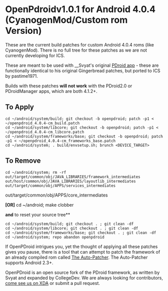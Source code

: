 OpenPdroidv1.0.1 for Android 4.0.4 (CyanogenMod/Custom rom Version)
===============================


These are the current build patches for custom Android 4.0.4 roms (like CyanogenMod). There is no full tree for these patches as we are not currently developing for ICS.

These are meant to be used with __Svyat's original [PDroid app](http://forum.xda-developers.com/showthread.php?t=1357056) - these are functionally identical to his original Gingerbread patches, but ported to ICS by pastime1971.

Builds with these patches __will not work__ with the PDroid2.0 or PDroidManager apps, which are both 4.1.2+.

To Apply
--------------
	cd ~/android/system/build; git checkout -b openpdroid; patch -p1 < ~/openpdroid_4.0.4-cm_build.patch
	cd ~/android/system/libcore; git checkout -b openpdroid; patch -p1 < ~/openpdroid_4.0.4-cm_libcore.patch
	cd ~/android/system/frameworks/base; git checkout -b openpdroid; patch -p1 < ~/openpdroid_4.0.4-cm_frameworks_base.patch
	cd ~/android/system; . build/envsetup.sh; brunch <DEVICE_TARGET>


To Remove
--------------
	cd ~/android/system; rm -rf out/target/common/obj/JAVA_LIBRARIES/framework_intermediates out/host/common/obj/JAVA_LIBRARIES/layoutlib_intermediates  out/target/common/obj/APPS/services_intermediates
out/target/common/obj/APPS/core_intermediates

**[OR]** 	cd ~/android; make clobber

**and** to reset your source tree**

	cd ~/android/system/build; git checkout . ; git clean -df
	cd ~/android/system/libcore; git checkout . ; git clean -df
	cd ~/android/system/frameworks/base; git checkout . ; git clean -df
	cd ~/android/system; repo abandon openpdroid

If OpenPDroid intrigues you, yet the thought of applying all these patches gives you
pause, there is a tool that can attempt to patch the framework of an already compiled
rom called [The Auto-Patcher](http://forum.xda-developers.com/showthread.php?p=32155918#post32155918). The Auto-Patcher supports Android 2.3+.

OpenPDroid is an open source fork of the PDroid framework, as written by Svyat and expanded by CollegeDev. We are always looking for contributors, [come see us on XDA](http://forum.xda-developers.com/showthread.php?t=2098156) or submit a pull request.
